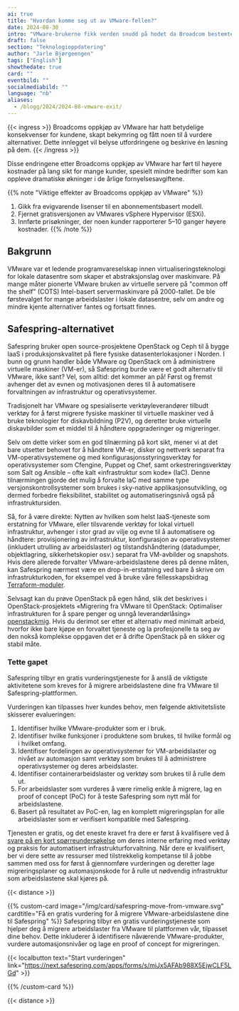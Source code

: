 ```yaml
---
ai: true
title: "Hvordan komme seg ut av VMware-fellen?"
date: 2024-08-30
intro: "VMware-brukerne fikk verden snudd på hodet da Broadcom bestemte seg for å raskt endre brukervilkårene for VMware-programvaren i 2024."
draft: false
section: "Teknologioppdatering"
author: "Jarle Bjørgeengen"
tags: ["English"]
showthedate: true
card: ""
eventbild: ""
socialmediabild: ""
language: "nb"
aliases:
  - /blogg/2024/2024-08-vmware-exit/
---
```

{{< ingress >}}
Broadcoms oppkjøp av VMware har hatt betydelige konsekvenser for kundene,
skapt bekymring og fått noen til å vurdere alternativer. Dette innlegget vil
belyse utfordringene og beskrive én løsning på dem.
{{< /ingress >}}

Disse endringene etter Broadcoms oppkjøp av VMware har ført til høyere kostnader
på lang sikt for mange kunder, spesielt mindre bedrifter som kan oppleve dramatiske
økninger i de årlige fornyelsesavgiftene.

{{% note "Viktige effekter av Broadcoms oppkjøp av VMware" %}}

1. Gikk fra evigvarende lisenser til en abonnementsbasert modell.
2. Fjernet gratisversjonen av VMwares vSphere Hypervisor (ESXi).
3. Innførte prisøkninger, der noen kunder rapporterer 5–10 ganger høyere kostnader.
   {{% /note %}}

## Bakgrunn

VMware var et ledende programvareselskap innen virtualiseringsteknologi for lokale
datasentre som skaper et abstraksjonslag over maskinvare. På mange måter pionerte
VMware bruken av virtuelle servere på "common off the shelf" (COTS) Intel-basert
servermaskinvare på 2000-tallet. De ble førstevalget for mange arbeidslaster i
lokale datasentre, selv om andre og mindre kjente alternativer fantes og fortsatt finnes.

## Safespring-alternativet

Safespring bruker open source-prosjektene OpenStack og Ceph til å bygge
IaaS i produksjonskvalitet på flere fysiske datasenterlokasjoner i Norden.
I bunn og grunn handler både VMware og OpenStack om å administrere virtuelle
maskiner (VM-er), så Safespring burde være et godt alternativ til VMware, ikke sant?
Vel, som alltid: det kommer an på! Først og fremst avhenger det av evnen og
motivasjonen deres til å automatisere forvaltningen av infrastruktur og
operativsystemer.

Tradisjonelt har VMware og spesialiserte verktøyleverandører tilbudt verktøy for å
først migrere fysiske maskiner til virtuelle maskiner ved å bruke teknologier for
diskavbildning (P2V), og deretter bruke virtuelle diskavbilder som et middel til å
håndtere oppgraderinger og migreringer.

Selv om dette virker som en god tilnærming på kort sikt, mener vi at det bare
utsetter behovet for å håndtere VM-er, disker og nettverk separat fra
VM-operativsystemene og med konfigurasjonsstyringsverktøy for operativsystemer som
Cfengine, Puppet og Chef, samt orkestreringsverktøy som Salt og Ansible – ofte
kalt «infrastruktur som kode» (IaC). Denne tilnærmingen gjorde det mulig å forvalte
IaC med samme type versjonskontrollsystemer som brukes i sky-native
applikasjonsutvikling, og dermed forbedre fleksibilitet, stabilitet og
automatiseringsnivå også på infrastruktursiden.

Så, for å være direkte: Nytten av hvilken som helst IaaS-tjeneste som erstatning
for VMware, eller tilsvarende verktøy for lokal virtuell infrastruktur, avhenger i
stor grad av vilje og evne til å automatisere og håndtere:
provisjonering av infrastruktur, konfigurasjon av operativsystemer (inkludert
utrulling av arbeidslaster) og tilstandshåndtering (datadumper, objektlagring,
sikkerhetskopier osv.) separat fra VM-avbilder og snapshots. Hvis dere allerede
forvalter VMware-arbeidslastene deres på denne måten, kan Safespring nærmest være
en drop-in-erstatning ved bare å skrive om infrastrukturkoden, for eksempel ved å
bruke våre fellesskapsbidrag [Terraform-moduler][tfmodulesblog].

Selvsagt kan du prøve OpenStack på egen hånd, slik det beskrives i
OpenStack-prosjektets «Migrering fra VMware til OpenStack: Optimaliser
infrastrukturen for å spare penger og unngå leverandørlåsing» [openstackmig].
Hvis du derimot ser etter et alternativ med minimalt arbeid, hvorfor ikke bare
kjøpe en forvaltet tjeneste og la profesjonelle ta seg av den nokså komplekse
oppgaven det er å drifte OpenStack på en sikker og stabil måte.

### Tette gapet

Safespring tilbyr en gratis vurderingstjeneste for å anslå de viktigste aktivitetene
som kreves for å migrere arbeidslastene dine fra VMware til Safespring-plattformen.

Vurderingen kan tilpasses hver kundes behov, men følgende aktivitetsliste skisserer
evalueringen:

1. Identifiser hvilke VMware-produkter som er i bruk.
2. Identifiser hvilke funksjoner i produktene som brukes, til hvilke formål og i hvilket omfang.
3. Identifiser fordelingen av operativsystemer for VM-arbeidslaster og nivået
   av automasjon samt verktøy som brukes til å administrere operativsystemer og deres arbeidslaster.
4. Identifiser containerarbeidslaster og verktøy som brukes til å rulle dem ut.
5. For arbeidslaster som vurderes å være rimelig enkle å migrere, lag en
   proof of concept (PoC) for å teste Safespring som nytt mål for arbeidslastene.
6. Basert på resultatet av PoC-en, lag en komplett migreringsplan for alle arbeidslaster
   som er verifisert kompatible med Safespring.

Tjenesten er gratis, og det eneste kravet fra dere er først å kvalifisere ved å
[svare på en kort spørreundersøkelse][survey] om deres interne erfaring med
verktøy og praksis for automatisert infrastrukturforvaltning. Når dere er
kvalifisert, ber vi dere sette av ressurser med tilstrekkelig kompetanse til å
jobbe sammen med oss for først å gjennomføre vurderingen og deretter lage
migreringsplaner og automasjonskode for å rulle ut nødvendig infrastruktur som
arbeidslastene skal kjøres på.

{{< distance >}}

{{% custom-card image="/img/card/safespring-move-from-vmware.svg" cardtitle="Få en gratis vurdering for å migrere VMware-arbeidslastene dine til Safespring" %}}
Safespring tilbyr en gratis vurderingstjeneste som hjelper deg å migrere arbeidslaster fra VMware til plattformen vår, tilpasset dine behov. Dette inkluderer å identifisere nåværende VMware-produkter, vurdere automasjonsnivåer og lage en proof of concept for migreringen.

{{< localbutton text="Start vurderingen" link="https://next.safespring.com/apps/forms/s/miJx5AFAb988X5EjwCLF5LGd" >}}

{{% /custom-card %}}

{{< distance >}}

[tfmodulesblog]: /blogg/2022/2022-03-terraform-module/
[survey]: https://next.safespring.com/apps/forms/s/miJx5AFAb988X5EjwCLF5LGd
[openstackmig]: https://www.openstack.org/vmware-migration-to-openstack-white-paper